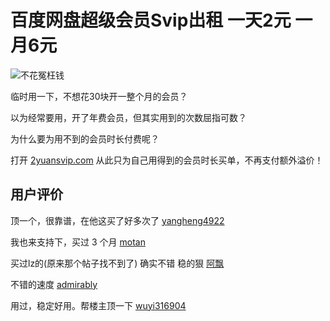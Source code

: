 # 百度网盘超级会员Svip出租 一天2元 一月6元


![不花冤枉钱](https://i.loli.net/2020/11/09/hinCsuwUDP48mVA.png)

临时用一下，不想花30块开一整个月的会员？

以为经常要用，开了年费会员，但其实用到的次数屈指可数？

为什么要为用不到的会员时长付费呢？

打开 [2yuansvip.com](https://2yuansvip.com/) 从此只为自己用得到的会员时长买单，不再支付额外溢价！


## 用户评价
顶一个，很靠谱，在他这买了好多次了 [yangheng4922](https://v2ex.com/t/722367#reply19)

我也来支持下，买过 3 个月 [motan](https://v2ex.com/t/722367#reply19)

买过lz的(原来那个帖子找不到了)  确实不错  稳的狠 [阿飘](https://www.chiphell.com/forum.php?mod=redirect&goto=findpost&ptid=2262154&pid=45900104)

不错的速度 [admirably](https://www.chiphell.com/forum.php?mod=redirect&goto=findpost&ptid=2262154&pid=45932757)

用过，稳定好用。帮楼主顶一下  [wuyi316904](https://www.chiphell.com/forum.php?mod=redirect&goto=findpost&ptid=2262154&pid=45942154)

